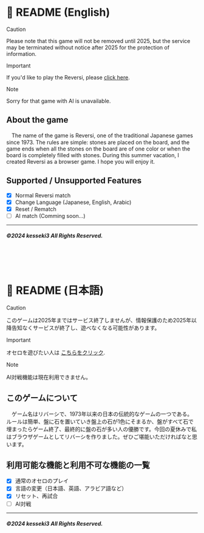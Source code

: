 # :sunflower: README (English)
> [!CAUTION]
> Please note that this game will not be removed until 2025, but the service may be terminated without notice after 2025 for the protection of information.

> [!IMPORTANT]
> If you'd like to play the Reversi, please [click here](https://kesseki3.github.io/reversi2024/).

> [!NOTE]
> Sorry for that game with AI is unavailable.

## About the game
　The name of the game is Reversi, one of the traditional Japanese games since 1973. The rules are simple: stones are placed on the board, and the game ends when all the stones on the board are of one color or when the board is completely filled with stones. During this summer vacation, I created Reversi as a browser game. I hope you will enjoy it.

## Supported / Unsupported Features 
- [x] Normal Reversi match
- [x] Change Language (Japanese, English, Arabic)
- [x] Reset / Rematch
- [ ] AI match (Comming soon...)

---
##### ©2024 kesseki3 All Rights Reserved.
<br>
<br>
<br>

# :sunflower: README (日本語)
> [!CAUTION]
> このゲームは2025年まではサービス終了しませんが、情報保護のため2025年以降告知なくサービスが終了し、遊べなくなる可能性があります。

> [!IMPORTANT]
> オセロを遊びたい人は [こちらをクリック](https://kesseki3.github.io/reversi2024/).

> [!NOTE]
> AI対戦機能は現在利用できません。

## このゲームについて
　ゲーム名はリバーシで、1973年以来の日本の伝統的なゲームの一つである。ルールは簡単、盤に石を置いていき盤上の石が1色にそまるか、盤がすべて石で埋まったらゲーム終了、最終的に盤の石が多い人の優勝です。今回の夏休みで私はブラウザゲームとしてリバーシを作りました。ぜひご堪能いただければなと思います。

## 利用可能な機能と利用不可な機能の一覧 
- [x] 通常のオセロのプレイ
- [x] 言語の変更（日本語、英語、アラビア語など）
- [x] リセット、再試合
- [ ] AI対戦

---
##### ©2024 kesseki3 All Rights Reserved.
